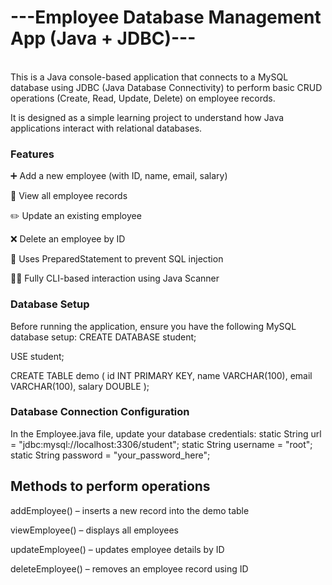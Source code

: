 <h1>---Employee Database Management App (Java + JDBC)---</h1>
<br>
This is a Java console-based application that connects to a MySQL database using JDBC (Java Database Connectivity) to perform basic CRUD operations (Create, Read, Update, Delete) on employee records.

It is designed as a simple learning project to understand how Java applications interact with relational databases.

<h3>Features</h3>

➕ Add a new employee (with ID, name, email, salary)

📄 View all employee records

✏️ Update an existing employee

❌ Delete an employee by ID

🔐 Uses PreparedStatement to prevent SQL injection

👨‍💻 Fully CLI-based interaction using Java Scanner

 <h3>Database Setup</h3>
 
Before running the application, ensure you have the following MySQL database setup:
CREATE DATABASE student;

USE student;

CREATE TABLE demo (
    id INT PRIMARY KEY,
    name VARCHAR(100),
    email VARCHAR(100),
    salary DOUBLE
);

<h3>Database Connection Configuration</h3>
In the Employee.java file, update your database credentials:
static String url = "jdbc:mysql://localhost:3306/student";
static String username = "root";
static String password = "your_password_here";
<h2>Methods to perform operations</h2>
addEmployee() – inserts a new record into the demo table

viewEmployee() – displays all employees

updateEmployee() – updates employee details by ID

deleteEmployee() – removes an employee record using ID
</br>
